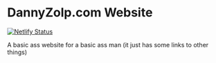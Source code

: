 # DannyZolp.com Website
 
[![Netlify Status](https://api.netlify.com/api/v1/badges/75995576-f63d-4afa-8632-aff2e27b5b5d/deploy-status)](https://app.netlify.com/sites/dannyzolpdotcom/deploys)

A basic ass website for a basic ass man (it just has some links to other things)